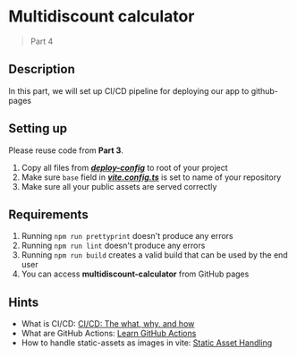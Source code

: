 # Multidiscount calculator

> Part 4

## Description

In this part, we will set up CI/CD pipeline for deploying our app to github-pages

## Setting up

Please reuse code from **Part 3**.

1. Copy all files from [***deploy-config***](./deploy-config) to root of your project
2. Make sure `base` field in [***vite.config.ts***](./deploy-config/vite.config.ts) is set to name of your repository
3. Make sure all your public assets are served correctly

## Requirements

1. Running `npm run prettyprint` doesn't produce any errors
2. Running `npm run lint` doesn't produce any errors
3. Running `npm run build` creates a valid build that can be used by the end user
4. You can access **multidiscount-calculator** from GitHub pages

## Hints

- What is CI/CD: [CI/CD: The what, why, and how](https://resources.github.com/ci-cd/)
- What are GitHub Actions: [Learn GitHub Actions](https://docs.github.com/en/actions)
- How to handle static-assets as images in vite: [Static Asset Handling](https://vitejs.dev/guide/assets)
